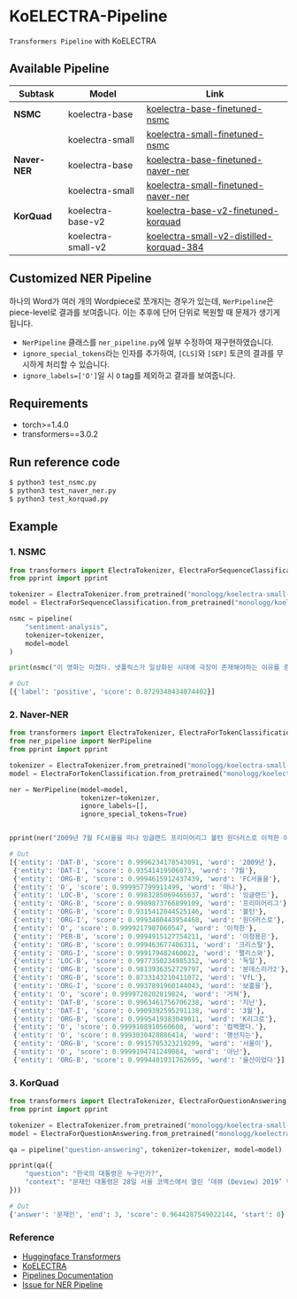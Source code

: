 # KoELECTRA-Pipeline

`Transformers Pipeline` with KoELECTRA

## Available Pipeline

| Subtask       | Model              | Link                                                                                                                 |
| ------------- | ------------------ | -------------------------------------------------------------------------------------------------------------------- |
| **NSMC**      | koelectra-base     | [koelectra-base-finetuned-nsmc](https://huggingface.co/monologg/koelectra-base-finetuned-nsmc)                       |
|               | koelectra-small    | [koelectra-small-finetuned-nsmc](https://huggingface.co/monologg/koelectra-small-finetuned-nsmc)                     |
| **Naver-NER** | koelectra-base     | [koelectra-base-finetuned-naver-ner](https://huggingface.co/monologg/koelectra-base-finetuned-naver-ner)             |
|               | koelectra-small    | [koelectra-small-finetuned-naver-ner](https://huggingface.co/monologg/koelectra-small-finetuned-naver-ner)           |
| **KorQuad**   | koelectra-base-v2  | [koelectra-base-v2-finetuned-korquad](https://huggingface.co/monologg/koelectra-base-v2-finetuned-korquad)           |
|               | koelectra-small-v2 | [koelectra-small-v2-distilled-korquad-384](https://huggingface.co/monologg/koelectra-small-v2-distilled-korquad-384) |

## Customized NER Pipeline

하나의 Word가 여러 개의 Wordpiece로 쪼개지는 경우가 있는데, `NerPipeline`은 piece-level로 결과를 보여줍니다. 이는 추후에 단어 단위로 복원할 때 문제가 생기게 됩니다.

- `NerPipeline` 클래스를 `ner_pipeline.py`에 일부 수정하여 재구현하였습니다.
- `ignore_special_tokens`라는 인자를 추가하여, `[CLS]`와 `[SEP]` 토큰의 결과를 무시하게 처리할 수 있습니다.
- `ignore_labels=['O']`일 시 `O` tag를 제외하고 결과를 보여줍니다.

## Requirements

- torch>=1.4.0
- transformers==3.0.2

## Run reference code

```bash
$ python3 test_nsmc.py
$ python3 test_naver_ner.py
$ python3 test_korquad.py
```

## Example

### 1. NSMC

```python
from transformers import ElectraTokenizer, ElectraForSequenceClassification, pipeline
from pprint import pprint

tokenizer = ElectraTokenizer.from_pretrained("monologg/koelectra-small-finetuned-nsmc")
model = ElectraForSequenceClassification.from_pretrained("monologg/koelectra-small-finetuned-nsmc")

nsmc = pipeline(
    "sentiment-analysis",
    tokenizer=tokenizer,
    model=model
)

print(nsmc("이 영화는 미쳤다. 넷플릭스가 일상화된 시대에 극장이 존재해야하는 이유를 증명해준다."))

# Out
[{'label': 'positive', 'score': 0.8729340434074402}]
```

### 2. Naver-NER

```python
from transformers import ElectraTokenizer, ElectraForTokenClassification
from ner_pipeline import NerPipeline
from pprint import pprint

tokenizer = ElectraTokenizer.from_pretrained("monologg/koelectra-small-finetuned-naver-ner")
model = ElectraForTokenClassification.from_pretrained("monologg/koelectra-small-finetuned-naver-ner")

ner = NerPipeline(model=model,
                  tokenizer=tokenizer,
                  ignore_labels=[],
                  ignore_special_tokens=True)


pprint(ner("2009년 7월 FC서울을 떠나 잉글랜드 프리미어리그 볼턴 원더러스로 이적한 이청용은 크리스탈 팰리스와 독일 분데스리가2 VfL 보훔을 거쳐 지난 3월 K리그로 컴백했다. 행선지는 서울이 아닌 울산이었다"))

# Out
[{'entity': 'DAT-B', 'score': 0.9996234178543091, 'word': '2009년'},
 {'entity': 'DAT-I', 'score': 0.93541419506073, 'word': '7월'},
 {'entity': 'ORG-B', 'score': 0.9994615912437439, 'word': 'FC서울을'},
 {'entity': 'O', 'score': 0.999957799911499, 'word': '떠나'},
 {'entity': 'LOC-B', 'score': 0.9983285069465637, 'word': '잉글랜드'},
 {'entity': 'ORG-B', 'score': 0.9989873766899109, 'word': '프리미어리그'},
 {'entity': 'ORG-B', 'score': 0.9315412044525146, 'word': '볼턴'},
 {'entity': 'ORG-I', 'score': 0.9993480443954468, 'word': '원더러스로'},
 {'entity': 'O', 'score': 0.9999217987060547, 'word': '이적한'},
 {'entity': 'PER-B', 'score': 0.9994915127754211, 'word': '이청용은'},
 {'entity': 'ORG-B', 'score': 0.999463677406311, 'word': '크리스탈'},
 {'entity': 'ORG-I', 'score': 0.999179482460022, 'word': '팰리스와'},
 {'entity': 'LOC-B', 'score': 0.9977350234985352, 'word': '독일'},
 {'entity': 'ORG-B', 'score': 0.9813936352729797, 'word': '분데스리가2'},
 {'entity': 'ORG-B', 'score': 0.8733143210411072, 'word': 'VfL'},
 {'entity': 'ORG-I', 'score': 0.9937891960144043, 'word': '보훔을'},
 {'entity': 'O', 'score': 0.9999728202819824, 'word': '거쳐'},
 {'entity': 'DAT-B', 'score': 0.9963461756706238, 'word': '지난'},
 {'entity': 'DAT-I', 'score': 0.9909392595291138, 'word': '3월'},
 {'entity': 'ORG-B', 'score': 0.9995419383049011, 'word': 'K리그로'},
 {'entity': 'O', 'score': 0.9999108910560608, 'word': '컴백했다.'},
 {'entity': 'O', 'score': 0.9993030428886414, 'word': '행선지는'},
 {'entity': 'ORG-B', 'score': 0.9915705323219299, 'word': '서울이'},
 {'entity': 'O', 'score': 0.9999194741249084, 'word': '아닌'},
 {'entity': 'ORG-B', 'score': 0.9994401931762695, 'word': '울산이었다'}]
```

### 3. KorQuad

```python
from transformers import ElectraTokenizer, ElectraForQuestionAnswering, pipeline
from pprint import pprint

tokenizer = ElectraTokenizer.from_pretrained("monologg/koelectra-small-v2-distilled-korquad-384")
model = ElectraForQuestionAnswering.from_pretrained("monologg/koelectra-small-v2-distilled-korquad-384")

qa = pipeline("question-answering", tokenizer=tokenizer, model=model)

pprint(qa({
    "question": "한국의 대통령은 누구인가?",
    "context": "문재인 대통령은 28일 서울 코엑스에서 열린 ‘데뷰 (Deview) 2019’ 행사에 참석해 젊은 개발자들을 격려하면서 우리 정부의 인공지능 기본구상을 내놓았다.",
}))

# Out
{'answer': '문재인', 'end': 3, 'score': 0.9644287549022144, 'start': 0}
```

### Reference

- [Huggingface Transformers](https://github.com/huggingface/transformers)
- [KoELECTRA](https://github.com/monologg/KoELECTRA)
- [Pipelines Documentation](https://huggingface.co/transformers/main_classes/pipelines.html)
- [Issue for NER Pipeline](https://github.com/huggingface/transformers/issues/3548)
